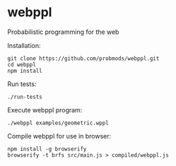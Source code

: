 webppl
======

Probabilistic programming for the web

Installation:

    git clone https://github.com/probmods/webppl.git
    cd webppl
    npm install

Run tests:

    ./run-tests

Execute webppl program:

    ./webppl examples/geometric.wppl

Compile webppl for use in browser:

    npm install -g browserify
    browserify -t brfs src/main.js > compiled/webppl.js
